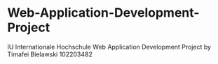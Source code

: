 # Web-Application-Development-Project
IU Internationale Hochschule Web Application Development Project by Timafei Bielawski 102203482
